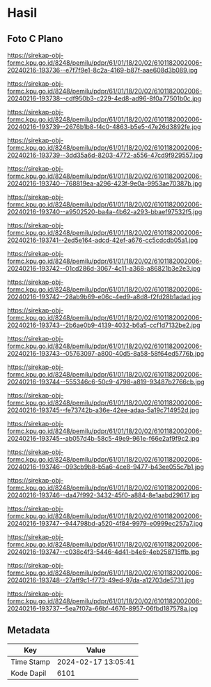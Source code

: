 # Hasil

## Foto C Plano

https://sirekap-obj-formc.kpu.go.id/8248/pemilu/pdpr/61/01/18/20/02/6101182002006-20240216-193736--e7f7f9e1-8c2a-4169-b87f-aae608d3b089.jpg

https://sirekap-obj-formc.kpu.go.id/8248/pemilu/pdpr/61/01/18/20/02/6101182002006-20240216-193738--cdf950b3-c229-4ed8-ad96-8f0a77501b0c.jpg

https://sirekap-obj-formc.kpu.go.id/8248/pemilu/pdpr/61/01/18/20/02/6101182002006-20240216-193739--2676b1b8-f4c0-4863-b5e5-47e26d3892fe.jpg

https://sirekap-obj-formc.kpu.go.id/8248/pemilu/pdpr/61/01/18/20/02/6101182002006-20240216-193739--3dd35a6d-8203-4772-a556-47cd9f929557.jpg

https://sirekap-obj-formc.kpu.go.id/8248/pemilu/pdpr/61/01/18/20/02/6101182002006-20240216-193740--768819ea-a296-423f-9e0a-9953ae70387b.jpg

https://sirekap-obj-formc.kpu.go.id/8248/pemilu/pdpr/61/01/18/20/02/6101182002006-20240216-193740--a9502520-ba4a-4b62-a293-bbaef97532f5.jpg

https://sirekap-obj-formc.kpu.go.id/8248/pemilu/pdpr/61/01/18/20/02/6101182002006-20240216-193741--2ed5e164-adcd-42ef-a676-cc5cdcdb05a1.jpg

https://sirekap-obj-formc.kpu.go.id/8248/pemilu/pdpr/61/01/18/20/02/6101182002006-20240216-193742--01cd286d-3067-4c11-a368-a86821b3e2e3.jpg

https://sirekap-obj-formc.kpu.go.id/8248/pemilu/pdpr/61/01/18/20/02/6101182002006-20240216-193742--28ab9b69-e06c-4ed9-a8d8-f2fd28b1adad.jpg

https://sirekap-obj-formc.kpu.go.id/8248/pemilu/pdpr/61/01/18/20/02/6101182002006-20240216-193743--2b6ae0b9-4139-4032-b6a5-ccf1d7132be2.jpg

https://sirekap-obj-formc.kpu.go.id/8248/pemilu/pdpr/61/01/18/20/02/6101182002006-20240216-193743--05763097-a800-40d5-8a58-58f64ed5776b.jpg

https://sirekap-obj-formc.kpu.go.id/8248/pemilu/pdpr/61/01/18/20/02/6101182002006-20240216-193744--555346c6-50c9-4798-a819-93487b2766cb.jpg

https://sirekap-obj-formc.kpu.go.id/8248/pemilu/pdpr/61/01/18/20/02/6101182002006-20240216-193745--fe73742b-a36e-42ee-adaa-5a19c714952d.jpg

https://sirekap-obj-formc.kpu.go.id/8248/pemilu/pdpr/61/01/18/20/02/6101182002006-20240216-193745--ab057d4b-58c5-49e9-961e-f66e2af9f9c2.jpg

https://sirekap-obj-formc.kpu.go.id/8248/pemilu/pdpr/61/01/18/20/02/6101182002006-20240216-193746--093cb9b8-b5a6-4ce8-9477-b43ee055c7b1.jpg

https://sirekap-obj-formc.kpu.go.id/8248/pemilu/pdpr/61/01/18/20/02/6101182002006-20240216-193746--da47f992-3432-45f0-a884-8e1aabd29617.jpg

https://sirekap-obj-formc.kpu.go.id/8248/pemilu/pdpr/61/01/18/20/02/6101182002006-20240216-193747--944798bd-a520-4f84-9979-e0999ec257a7.jpg

https://sirekap-obj-formc.kpu.go.id/8248/pemilu/pdpr/61/01/18/20/02/6101182002006-20240216-193747--c038c4f3-5446-4d41-b4e6-4eb258715ffb.jpg

https://sirekap-obj-formc.kpu.go.id/8248/pemilu/pdpr/61/01/18/20/02/6101182002006-20240216-193748--27aff9c1-f773-49ed-97da-a12703de5731.jpg

https://sirekap-obj-formc.kpu.go.id/8248/pemilu/pdpr/61/01/18/20/02/6101182002006-20240216-193737--5ea7f07a-66bf-4676-8957-06fbd187578a.jpg


## Metadata

| Key        | Value               |
| ---------- | ------------------- |
| Time Stamp | 2024-02-17 13:05:41 |
| Kode Dapil | 6101                |




